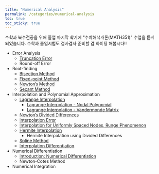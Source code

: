 ```yaml
---
title: "Numerical Analysis"
permalink: /categories/numerical-analysis
toc: true
toc_sticky: true
---
```


수학과 복수전공을 위해 졸업 마지막 학기에 "수치해석개론(MATH351)" 수업을 듣게 되었습니다. 수학과 졸업시험도 겸사겸사 준비할 겸 화이팅 해봅시다!!

- Error Analysis
  - [Truncation Error](/2025/03/10/truncation-error/)
  - Round-off Error
- Root-finding
  - [Bisection Method](/2025/03/12/bisection-method/)
  - [Fixed-point Method](/2025/03/12/fixed-point-method/)
  - [Newton’s Method](/2025/03/17/newton-method/)
  - [Secant Method](/2025/03/18/secant-method/)
- Interpolation and Polynomial Approximation
  - [Lagrange Interpolation](/2025/03/19/lagrange-interpolation/)
    - [Lagrange Interpolation - Nodal Polynomial](/2025/03/26/lagrange-interpolation-nodal-interpolation/)
    - [Lagrange Interpolation - Vandermonde Matrix](/2025/03/26/lagrange-interpolation-vandermonde-matrix/)
  - [Newton’s Divided Differences](/2025/03/27/newton-divided-differences/)
  - [Interpolation Error](/2025/03/29/interpolation-error/)
  - [Interpolation for Uniformly Spaced Nodes, Runge Phenomenon](/2025/03/30/interpolation-error-for-uniformly-spaced-nodes/)
  - [Hermite Interpolation](/2025/03/31/hermite-interpolation/)
    - Hermite Interpolation using Divided Differences
  - [Spline Method](/2025/04/02/spline-method/)
  - [Interpolation Differentiation](/2025/04/27/interpolation-differentiation/)
- Numerical Differentiation
  - [Introduction: Numerical Differentiation](/2025/04/28/introduction-to-numerical-differentation/)
  - Newton-Cotes Method
- Numerical Integration
